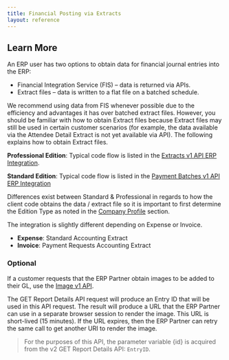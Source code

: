 ```yaml
---
title: Financial Posting via Extracts
layout: reference
---
```


## Learn More

An ERP user has two options to obtain data for financial journal entries into the ERP:

* Financial Integration Service (FIS) – data is returned via APIs.
* Extract files – data is written to a flat file on a batched schedule.

We recommend using data from FIS whenever possible due to the efficiency and advantages it has over batched extract files.  However, you should be familiar with how to obtain Extract files because Extract files may still be used in certain customer scenarios (for example, the data available via the Attendee Detail Extract is not yet available via API). The following explains how to obtain Extract files.

**Professional Edition**: Typical code flow is listed in the [Extracts v1 API ERP Integration](/api-reference/common/extracts/v1.extracts.html#erp-integration).

**Standard Edition**: Typical code flow is listed in the  [Payment Batches v1 API ERP Integration](/api-reference/expense/payment-batch/v1.payment-batches.html#erp-integration)

Differences exist between Standard & Professional in regards to how the client code obtains the data / extract file so it is important to first determine the Edition Type as noted in the [Company Profile](#profile) section.

The integration is slightly different depending on Expense or Invoice.

* **Expense**: Standard Accounting Extract
* **Invoice**: Payment Requests Accounting Extract

### Optional

If a customer requests that the ERP Partner obtain images to be added to their GL, use the [Image v1 API](/api-reference/image/v1.image.html#get-image-url).

The GET Report Details API request will produce an Entry ID that will be used in this API request. The result will produce a URL that the ERP Partner can use in a separate browser session to render the image. This URL is short-lived (15 minutes). If the URL expires, then the ERP Partner can retry the same call to get another URI to render the image.

> For the purposes of this API, the parameter variable {id} is acquired from the v2 GET Report Details API: `EntryID`.
